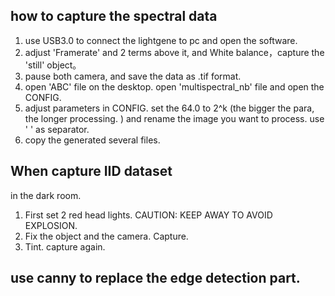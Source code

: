 
## how to capture the spectral data
1. use USB3.0 to connect the lightgene to pc and open the software.
2. adjust 'Framerate' and 2 terms above it, and White balance，capture the 'still' object。
3. pause both camera, and save the data as .tif format.
4. open 'ABC' file on the desktop. open 'multispectral_nb' file and open the CONFIG.
5. adjust parameters in CONFIG. set the 64.0 to 2^k (the bigger the para, the longer processing. )
and rename the image you want to process. use ' ' as separator.
6. copy the generated several files.

## When capture IID dataset
in the dark room.
1. First set 2 red head lights. CAUTION: KEEP AWAY TO AVOID EXPLOSION.
2. Fix the object and the camera. Capture.
3. Tint. capture again.

## use canny to replace the edge detection part.
